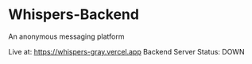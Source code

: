 # Whispers-Backend
An anonymous messaging platform

Live at: https://whispers-gray.vercel.app
Backend Server Status: DOWN
